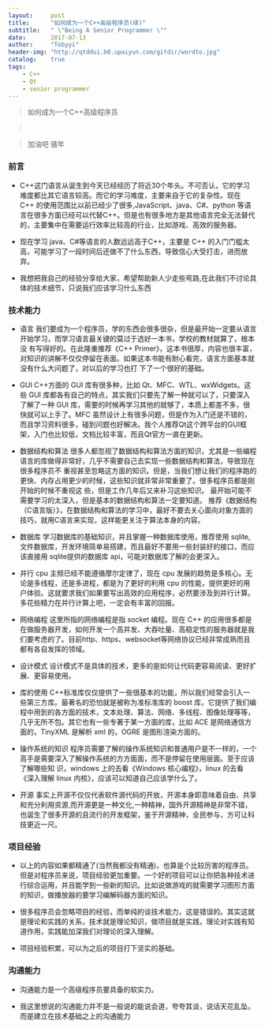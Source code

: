 ```yaml
---
layout:     post
title:      "如何成为一个C++高级程序员(续)"
subtitle:   " \"Being A Senior Programmer \""
date:       2017-07-13
author:     "Tobyyi"
header-img: "http://qtddui.b0.upaiyun.com/gitdir/wordto.jpg"
catalog:    true
tags:
    - C++
    - Qt
    - senior programmer
---
```


>  如何成为一个C++高级程序员

> <br/>

>  加油吧 骚年

### 前言

* C++这门语言从诞生到今天已经经历了将近30个年头。不可否认，它的学习难度都比其它语言较高。而它的学习难度，主要来自于它的复杂性。现在 C++ 的使用范围比以前已经少了很多,JavaScript、java、C#、python 等语言在很多方面已经可以代替C++。但是也有很多地方是其他语言完全无法替代的，主要集中在需要运行效率比较高的行业，比如游戏、高效的服务器。

* 现在学习 java、C#等语言的人数远远高于C++，主要是 C++ 的入门门槛太高，可能学习了一段时间后还做不了什么东西，导致信心大受打击，进而放弃。

* 我想把我自己的经验分享给大家，希望帮助新人少走些弯路,在此我们不讨论具体的技术细节，只说我们应该学习什么东西 

###  技术能力

* 语言
我们要成为一个程序员，学的东西会很多很杂，但是最开始一定要从语言开始学习，而学习语言最关键的莫过于选好一本书，学校的教材就算了，根本没 有写得好的。在此隆重推荐《C++ Primer》，这本书很厚，内容也很丰富，对知识的讲解不仅仅停留在表面。如果这本书能有耐心看完，语言方面基本就没有什么大问题了，对以后的学习也打 下了一个很好的基础。

* GUI
C++方面的 GUI 库有很多种，比如 Qt、MFC、WTL、wxWidgets。这些 GUI 库都各有自己的特点，其实我们只要先了解一种就可以了，只要深入了解了一种 GUI 库，需要的时候再学习其他的就够了，本质上都差不多，很快就可以上手了。MFC 虽然设计上有很多问题，但是作为入门还是不错的，而且学习资料很多，碰到问题也好解决。我个人推荐Qt这个跨平台的GUI框架，入门也比较低，文档比较丰富，而且Qt官方一直在更新。

* 数据结构和算法
很多人都忽视了数据结构和算法方面的知识，尤其是一些编程语言的库做得非常好，几乎不需要自己去实现一些数据结构和算法，导致现在很多程序员不 重视甚至忽略这方面的知识。但是，当我们想让我们的程序跑的更快、内存占用更少的时候，这些知识就非常非常重要了。很多程序员都是刚开始的时候不重视这 些，但是工作几年后又来补习这些知识。
最开始可能不需要学习的太深入，但是基本的数据结构和算法一定要知道。
推荐《数据结构（C语言版）》，在数据结构和算法的学习中，最好不要去关心面向对象方面的技巧，就用C语言来实现，这样能更关注于算法本身的内容。

* 数据库
学习数据库的基础知识，并且掌握一种数据库使用，推荐使用 sqlite,文件数据库，开发环境简单易搭建，而且最好不要用一些封装好的接口，而应该直接用 sqlite提供的数据库 api，可能对数据库了解的会更深入。

* 并行
cpu 主频已经不能遵循摩尔定律了，现在 cpu 发展的趋势是多核心。无论是多线程，还是多进程，都是为了更好的利用 cpu 的性能，提供更好的用户体验。这就要求我们如果要写出高效的应用程序，必然要涉及到并行计算。多花些精力在并行计算上吧，一定会有丰富的回报。

* 网络编程
这里所指的网络编程是指 socket 编程。现在 C++ 的应用很多都是在做服务器开发，如何开发一个高并发、大吞吐量、高稳定性的服务器就是我们要考虑的了。目前http、https、websocket等网络协议已经非常成熟而且都有各自发挥的领域。

* 设计模式
设计模式不是具体的技术，更多的是如何让代码更容易阅读、更好扩展、更容易使用。

* 库的使用
C++标准库仅仅提供了一些很基本的功能，所以我们经常会引入一些第三方库。最著名的恐怕就是被称为准标准库的 boost 库，它提供了我们编程中用到的各方面的技术，文本处理、算法、网络、多线程、图像处理等等，几乎无所不包。其它也有一些专著于某一方面的库，比如 ACE 是网络通信方面的，TinyXML 是解析 xml 的，OGRE 是图形渲染方面的。

* 操作系统的知识
程序员需要了解的操作系统知识和普通用户是不一样的，一个高手是需要深入了解操作系统的方方面面，而不是停留在使用层面。至于应该了解哪些知 识，windows 上的去看《Windows 核心编程》，linux 的去看《深入理解 linux 内核》，应该可以知道自己应该学什么了。

* 开源
事实上开源不仅仅代表软件源代码的开放，开源本身即意味着自由、共享和充分利用资源,而开源更是一种文化,一种精神，国外开源精神是非常不错，也诞生了很多开源的且流行的开发框架，鉴于开源精神，全民参与，方可让科技更近一尺。

### 项目经验

* 以上的内容如果都精通了(当然我都没有精通)，也算是个比较厉害的程序员。但是对程序员来说，项目经验更加重要。一个好的项目可以让你把各种技术进行综合运用，并且能学到一些新的知识。比如说做游戏的就需要学习图形方面的知识，做播放器的要学习编解码器方面的知识。

* 很多程序员会忽略项目的经验，而单纯的谈技术能力，这是错误的。其实这就是理论和实践的关系，技术就是理论知识，做项目就是实践，理论对实践有知道作用，实践能加深我们对理论的深入理解。
* 项目经验积累，可以为之后的项目打下坚实的基础。

### 沟通能力

* 沟通能力是一个高级程序员要具备的软实力。

* 我这里想说的沟通能力并不是一般说的能说会道，夸夸其谈，说话天花乱坠。而是建立在技术基础之上的沟通能力